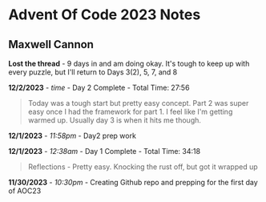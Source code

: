 
# Advent Of Code 2023 Notes

## Maxwell Cannon

**Lost the thread** - 9 days in and am doing okay. It's tough to keep up with every puzzle, but I'll return to Days 3(2), 5, 7, and 8

**12/2/2023** - *time* - Day 2 Complete - Total Time: 27:56
> Today was a tough start but pretty easy concept. Part 2 was super easy once I had the framework for part 1. I feel like I'm getting warmed up. Usually day 3 is when it hits me though.

**12/1/2023** - *11:58pm* - Day2 prep work

**12/1/2023** - *12:38am* - Day 1 Complete - Total Time: 34:18  
> Reflections - Pretty easy. Knocking the rust off, but got it wrapped up  


**11/30/2023** - *10:30pm* - Creating Github repo and prepping for the first day of AOC23  
